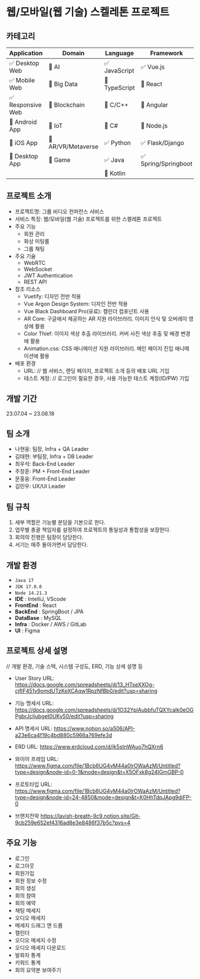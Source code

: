 # 웹/모바일(웹 기술) 스켈레톤 프로젝트

<!-- 필수 항목 -->

## 카테고리

| Application                       | Domain                                | Language                         | Framework                            |
| --------------------------------- | ------------------------------------- | -------------------------------- | ------------------------------------ |
| :white_check_mark: Desktop Web    | :black_square_button: AI              | :white_check_mark: JavaScript    | :white_check_mark: Vue.js            |
| :white_check_mark: Mobile Web     | :black_square_button: Big Data        | :black_square_button: TypeScript | :black_square_button: React          |
| :white_check_mark: Responsive Web | :black_square_button: Blockchain      | :black_square_button: C/C++      | :black_square_button: Angular        |
| :black_square_button: Android App | :black_square_button: IoT             | :black_square_button: C#         | :black_square_button: Node.js        |
| :black_square_button: iOS App     | :black_square_button: AR/VR/Metaverse | :white_check_mark: Python        | :white_check_mark: Flask/Django      |
| :black_square_button: Desktop App | :black_square_button: Game            | :white_check_mark: Java          | :white_check_mark: Spring/Springboot |
|                                   |                                       | :black_square_button: Kotlin     |                                      |

<!-- 필수 항목 -->

## 프로젝트 소개

- 프로젝트명: 그룹 비디오 컨퍼런스 서비스
- 서비스 특징: 웹/모바일(웹 기술) 프로젝트를 위한 스켈레톤 프로젝트
- 주요 기능
  - 회원 관리
  - 화상 미팅룸
  - 그룹 채팅
- 주요 기술
  - WebRTC
  - WebSocket
  - JWT Authentication
  - REST API
- 참조 리소스
  - Vuetify: 디자인 전반 적용
  - Vue Argon Design System: 디자인 전반 적용
  - Vue Black Dashboard Pro(유료): 캘린더 컴포넌트 사용
  - AR Core: 구글에서 제공하는 AR 지원 라이브러리. 이미지 인식 및 오버레이 영상에 활용
  - Color Thief: 이미지 색상 추출 라이브러리. 커버 사진 색상 추출 및 배경 변경에 활용
  - Animation.css: CSS 애니메이션 지원 라이브러리. 메인 페이지 진입 애니메이션에 활용
- 배포 환경
  - URL: // 웹 서비스, 랜딩 페이지, 프로젝트 소개 등의 배포 URL 기입
  - 테스트 계정: // 로그인이 필요한 경우, 사용 가능한 테스트 계정(ID/PW) 기입

<!-- 자유 양식 -->

## 개발 기간

23.07.04 ~ 23.08.18

## 팀 소개

- 나현웅: 팀장, Infra + QA Leader
- 김태현: 부팀장, Infra + DB Leader
- 최우석: Back-End Leader
- 주창훈: PM + Front-End Leader
- 문홍웅: Front-End Leader
- 김민우: UX/UI Leader

## 팀 규칙

1. 세부 역할은 기능별 분담을 기본으로 한다.
2. 업무별 총괄 책임자를 설정하여 프로젝트의 통일성과 통합성을 보장한다.
3. 회의의 진행은 팀장이 담당한다.
4. 서기는 매주 돌아가면서 담당한다.

<!-- 자유 양식 -->

## 개발 환경

 - `Java 17`
 - `JDK 17.0.8`
 - `Node 14.21.3`
 - **IDE** : IntelliJ, VScode
 - **FrontEnd** : React
 - **BackEnd** : SpringBoot / JPA
 - **DataBase** : MySQL 
 - **Infra** : Docker / AWS / GitLab
 - **UI** : Figma

## 프로젝트 상세 설명

// 개발 환경, 기술 스택, 시스템 구성도, ERD, 기능 상세 설명 등

- User Story
  URL: https://docs.google.com/spreadsheets/d/13_HTseXXOg-cjfIF451v9omdUTzKeXCAqw1RpzNfBb0/edit?usp=sharing
- 기능 명세서
  URL: https://docs.google.com/spreadsheets/d/1O32YplAubbfuTQXYcalk0eOGPgbrJcIjubget0UKy50/edit?usp=sharing

- API 명세서
  URL: https://www.notion.so/a506/API-a23e6ca4f19c4bd880c5966a769efe3d

- ERD
  URL: https://www.erdcloud.com/d/jk5stnWAuo7hQXrn6

- 와이어 프레임
  URL: https://www.figma.com/file/1Bcb6UG4vM44a0lrOWaAzM/Untitled?type=design&node-id=0-1&mode=design&t=X5OFxk8g24IGmGBP-0

- 프로토타입
  URL: https://www.figma.com/file/1Bcb6UG4vM44a0lrOWaAzM/Untitled?type=design&node-id=24-4850&mode=design&t=K0HhTdpJApg9diFP-0

- 브랜치전략
  https://lavish-breath-9c9.notion.site/Git-9cb259e652ef4316ad8e3e8486f37b5c?pvs=4

## 주요 기능

 - 로그인
 - 로그아웃
 - 회원가입
 - 회원 정보 수정
 - 회의 생성
 - 회의 참여
 - 회의 예약
 - 채팅 메세지
 - 오디오 메세지
 - 메세지 드래그 앤 드롭
 - 캘린더
 - 오디오 메세지 수정
 - 오디오 메세지 다운로드
 - 발화자 통계
 - 키워드 통계
 - 회의 요약본 보여주기
